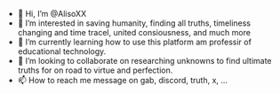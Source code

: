 - 👋 Hi, I’m @AlisoXX
- 👀 I’m interested in saving humanity, finding all truths, timeliness changing and time tracel, united consiousness, and much more 
- 🌱 I’m currently learning how to use this platform am professir of educational technology. 
- 💞️ I’m looking to collaborate on researching unknowns to find ultimate truths for on road to virtue and perfection. 
- 📫 How to reach me message on gab, discord, truth, x, ...

<!---
AlisoXX/AlisoXX is a ✨ special ✨ repository because its `README.md` (this file) appears on your GitHub profile.
You can click the Preview link to take a look at your changes.
--->
